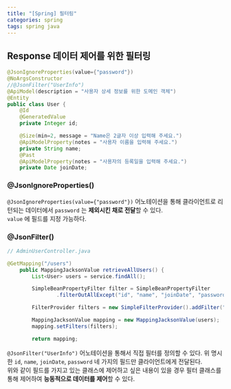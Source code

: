 ```yaml
---
title: "[Spring] 필터링"
categories: spring
tags: spring java
---
```

## Response 데이터 제어를 위한 필터링
```java
@JsonIgnoreProperties(value={"password"})
@NoArgsConstructor
//@JsonFilter("UserInfo")
@ApiModel(description = "사용자 상세 정보를 위한 도메인 객체")
@Entity
public class User {
    @Id
    @GeneratedValue
    private Integer id;

    @Size(min=2, message = "Name은 2글자 이상 입력해 주세요.")
    @ApiModelProperty(notes = "사용자 이름을 입력해 주세요.")
    private String name;
    @Past
    @ApiModelProperty(notes = "사용자의 등록일을 입력해 주세요.")
    private Date joinDate;
```
### @JsonIgnoreProperties()
```@JsonIgnoreProperties(value={"password"})``` 어노테이션을 통해 클라이언트로 리턴되는 데이터에서 ```password``` 는 <b>제외시킨 채로 전달</b>할 수 있다.  
```value``` 에 필드를 지정 가능하다. 

### @JsonFilter()
```java
// AdminUserController.java

@GetMapping("/users")
    public MappingJacksonValue retrieveAllUsers() {
        List<User> users = service.findAll();

        SimpleBeanPropertyFilter filter = SimpleBeanPropertyFilter
                .filterOutAllExcept("id", "name", "joinDate", "password");

        FilterProvider filters = new SimpleFilterProvider().addFilter("UserInfo", filter);

        MappingJacksonValue mapping = new MappingJacksonValue(users);
        mapping.setFilters(filters);

        return mapping;
```
```@JsonFilter("UserInfo")``` 어노테이션을 통해서 직접 필터를 정의할 수 있다. 위 명시한 ```id```, ```name```, ```joinDate```, ```password``` 네 가지의 필드만 클라이언트에게 전달된다.  
위와 같이 필드를 가지고 있는 클래스에 제어하고 싶은 내용이 있을 경우 필터 클래스를 통해 제어하여 <b>능동적으로 데이터를 제어</b>할 수 있다.  